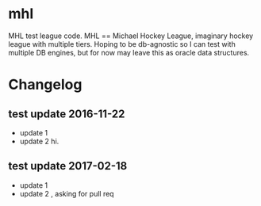 # mhl
MHL test league code.
MHL == Michael Hockey League, imaginary hockey league with multiple tiers.  Hoping to be db-agnostic so I can test with multiple DB engines, but for now may leave this as oracle data structures.

# Changelog

## test update 2016-11-22
- update 1
- update 2
  hi.
  
## test update 2017-02-18
- update 1
- update 2 , asking for pull req


